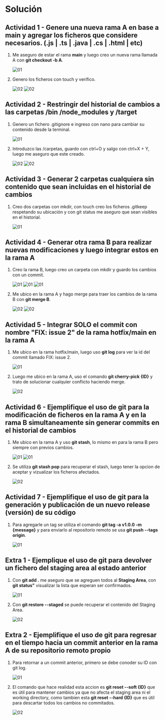 # Solución

## Actividad 1 - Genere una nueva rama A en base a main y agregar los ficheros que considere necesarios. (.js | .ts | .java | .cs | .html | etc)

1. Me aseguro de estar el rama **main** y luego creo un nueva rama llamada A con **git checkout -b A**.

    ![01](./images/01.png)

2. Genero los ficheros con touch y verifico.

    ![02](./images/02.1.png)
    ![02](./images/02.png)

## Actividad 2 - Restringir del historial de cambios a las carpetas /bin /node_modules y /target

1. Genero un fichero .gitignore e ingreso con nano para cambiar su contenido desde la terminal.

    ![01](./images/03.png)

2. Introduzco las /carpetas, guardo con ctrl+O y salgo con ctrl+X + Y, luego me aseguro que este creado.

    ![02](./images/04.png)
    ![02](./images/4.1.png)

## Actividad 3 - Generar 2 carpetas cualquiera sin contenido que sean incluidas en el historial de cambios

1. Creo dos carpetas con mkdir, con touch creo los ficheros .gitkeep respetando su ubicación y con git status me aseguro que sean visibles en el historial.

    ![01](./images/05.png)

## Actividad 4 - Generar otra rama B para realizar nuevas modificaciones y luego integrar estos en la rama A

1. Creo la rama B, luego creo un carpeta con mkdir y guardo los cambios con un commit.

    ![01](./images/06.png)
    ![01](./images/7.1.png)
    ![01](./images/07.png)

3. Me ubico en la rama A y hago merge para traer los cambios de la rama B con **git merge B**.

    ![02](./images/7.2.png)
    ![02](./images/08.png)

## Actividad 5 - Integrar SOLO el commit con nombre "FIX: issue 2" de la rama hotfix/main en la rama A

1. Me ubico en la rama hotfix/main, luego uso **git log** para ver la id del commit llamado FIX: issue 2.

    ![01](./images/09.png)

2. Luego me ubico en la rama A, uso el comando **git cherry-pick {ID}** y trato de solucionar cualquier conflicto haciendo merge.

    ![02](./images/10.png)

## Actividad 6 - Ejemplifique el uso de git para la modificación de ficheros en la rama A y en la rama B simultaneamente sin generar commits en el historial de cambios

1. Me ubico en la rama A y uso **git stash**, lo mismo en para la rama B pero siempre con previos cambios.

    ![01](./images/11.png)
    ![01](./images/11.1.png)

2. Se utiliza **git stash pop** para recuperar el stash, luego tener la opcion de aceptar y vizualizar los ficheros afectados.

    ![02](./images/11.2.png)

## Actividad 7 - Ejemplifique el uso de git para la generación y publicación de un nuevo release (versión) de su código

1. Para agregarle un tag se utiliza el comando **git tag -a v1.0.0 -m {message}** y para enviarlo al repositorio remoto se usa **git push --tags origin**.

    ![01](./images/12.png)

## Extra 1 - Ejemplique el uso de git para devolver un fichero del staging area al estado anterior

1. Con **git add .** me aseguro que se agreguen todos al **Staging Area**, con **git status"** visualizar la lista que esperan ser confirmados.

    ![01](./images/13.png)

2. Con **git restore --staged** se puede recuperar el contenido del Staging Area.

    ![02](./images/13.1.png)

## Extra 2 - Ejemplifique el uso de git para regresar en el tiempo hacia un commit anterior en la rama A de su repositorio remoto propio

1. Para retornar a un commit anterior, primero se debe conoder su ID con git log.

    ![01](./images/14.png)

2. El comando que hace realidad esta accion es **git reset --soft {ID}** que es útil para mantener cambios ya que no afecta el staging area ni el working directory, como tambien esta **git reset --hard {ID}** que es útil para descartar todos los cambios no commitados.

    ![02](./images/14.1.png)
